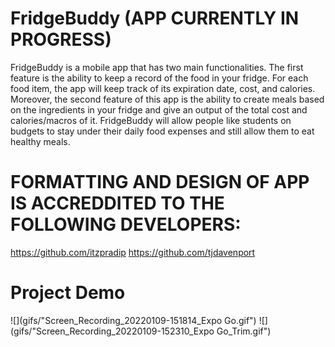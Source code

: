 # FridgeBuddy (APP CURRENTLY IN PROGRESS)
FridgeBuddy is a mobile app that has two main functionalities. The first feature is the ability to keep a record of the food in your fridge. For each food item, the app will keep track of its expiration date, cost, and calories. Moreover, the second feature of this app is the ability to create meals based on the ingredients in your fridge and give an output of the total cost and calories/macros of it. FridgeBuddy will allow people like students on budgets to stay under their daily food expenses and still allow them to eat healthy meals.





# FORMATTING AND DESIGN OF APP IS ACCREDDITED TO THE FOLLOWING DEVELOPERS:
https://github.com/itzpradip
https://github.com/tjdavenport

# Project Demo
![](gifs/"Screen_Recording_20220109-151814_Expo Go.gif")
![](gifs/"Screen_Recording_20220109-152310_Expo Go_Trim.gif")


